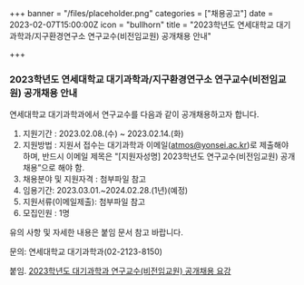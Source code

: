 +++
banner = "/files/placeholder.png"
categories = ["채용공고"]
date = 2023-02-07T15:00:00Z
icon = "bullhorn"
title = "2023학년도 연세대학교 대기과학과/지구환경연구소 연구교수(비전임교원) 공개채용 안내"

+++
### 2023학년도 연세대학교 대기과학과/지구환경연구소 연구교수(비전임교원) 공개채용 안내

연세대학교 대기과학과에서 연구교수를 다음과 같이 공개채용하고자 합니다.

1. 지원기간 : 2023.02.08.(수) \~ 2023.02.14.(화)
2. 지원방법 : 지원서 접수는 대기과학과 이메일(atmos@yonsei.ac.kr)로 제출해야하며, 반드시 이메일 제목은 "\[지원자성명\] 2023학년도 연구교수(비전임교원) 공개채용”으로 해야 함.
3. 채용분야 및 지원자격 : 첨부파일 참고
4. 임용기간: 2023.03.01.\~2024.02.28.(1년)(예정)
5. 지원서류(이메일제출): 첨부파일 참고
6. 모집인원 : 1명

유의 사항 및 자세한 내용은 붙임 문서 참고 바랍니다.

문의: 연세대학교 대기과학과(02-2123-8150)

붙임. [2023학년도 대기과학과 연구교수(비전임교원) 공개채용 요강](/files/2023-_.hwp)
